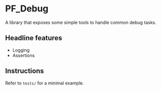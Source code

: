PF_Debug
======

A library that exposes some simple tools to handle common debug tasks.

## Headline features

* Logging
* Assertions

## Instructions

Refer to `tests/` for a minimal example.
